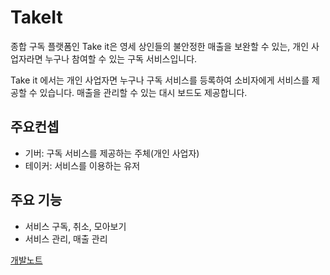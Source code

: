 # TakeIt

종합 구독 플랫폼인 Take it은 영세 상인들의 불안정한 매출을 보완할 수 있는, 개인 사업자라면 누구나 참여할 수 있는 구독 서비스입니다.

Take it 에서는 개인 사업자면 누구나 구독 서비스를 등록하여 소비자에게 서비스를 제공할 수 있습니다. 매출을 관리할 수 있는 대시 보드도 제공합니다.



## 주요컨셉
- 기버: 구독 서비스를 제공하는 주체(개인 사업자)
- 테이커: 서비스를 이용하는 유저



## 주요 기능
- 서비스 구독, 취소, 모아보기
- 서비스 관리, 매출 관리


[개발노트](https://www.notion.so/d0e7eb4f5d8d488bba89406ae81eaa44?v=9e40efb3748743a699bf8ac79f4f4c45)
